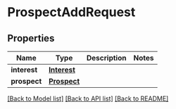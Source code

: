 # ProspectAddRequest

## Properties
Name | Type | Description | Notes
------------ | ------------- | ------------- | -------------
**interest** | [**Interest**](Interest.md) |  | 
**prospect** | [**Prospect**](Prospect.md) |  | 

[[Back to Model list]](../README.md#documentation-for-models) [[Back to API list]](../README.md#documentation-for-api-endpoints) [[Back to README]](../README.md)

